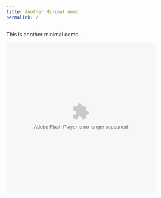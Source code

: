 ```yaml
---
title: Another Minimal demo
permalink: /
---
```


This is another minimal demo.

<object data="./1101.swf" type="application/x-shockwave-flash" width="400" height="400">
	<param name="movie" value="./1101.swf" />
	<param name="allowScriptAccess" value="sameDomain" />
    <param name="quality" value="high" />
    <param name="scale" value="noscale" />
    <param name="menu" value="false" />
</object>

<script src="./ruffle.js"></script>
